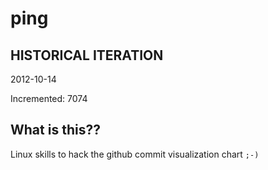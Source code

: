 # ping

## HISTORICAL ITERATION
2012-10-14

Incremented: 7074

## What is this?? 
Linux skills to hack the github commit visualization chart `;-)`
